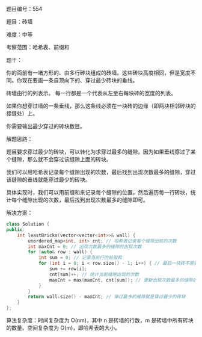 题目编号：554

题目：砖墙

难度：中等

考察范围：哈希表、前缀和

题干：

你的面前有一堵方形的、由多行砖块组成的砖墙。这些砖块高度相同，但是宽度不同。你现在要画一条自顶向下的、穿过最少砖块的垂线。

砖墙由行的列表示。 每一行都是一个代表从左至右每块砖的宽度的列表。

如果你想穿过墙的一条垂线，那么这条线必须在一块砖的边缘（即两块相邻砖块的接缝处）上。

你需要输出最少穿过的砖块数目。

解题思路：

题目要求穿过最少的砖块，可以转化为求穿过最多的缝隙。因为如果垂线穿过了某个缝隙，那么就不会穿过该缝隙上面的砖块。

我们可以用哈希表记录每个缝隙出现的次数，最后找到出现次数最多的缝隙，穿过该缝隙的垂线就能穿过最少的砖块。

具体实现时，我们可以用前缀和来记录每个缝隙的位置，然后遍历每一行砖块，统计每个缝隙出现的次数，最后找到出现次数最多的缝隙即可。

解决方案：

```cpp
class Solution {
public:
    int leastBricks(vector<vector<int>>& wall) {
        unordered_map<int, int> cnt; // 哈希表记录每个缝隙出现的次数
        int maxCnt = 0; // 出现次数最多的缝隙的出现次数
        for (auto& row : wall) {
            int sum = 0; // 记录当前行的前缀和
            for (int i = 0; i < row.size() - 1; i++) { // 最后一块砖不需要统计
                sum += row[i];
                cnt[sum]++; // 统计当前缝隙出现的次数
                maxCnt = max(maxCnt, cnt[sum]); // 更新出现次数最多的缝隙的出现次数
            }
        }
        return wall.size() - maxCnt; // 穿过最多的缝隙就是穿过最少的砖块
    }
};
```

算法复杂度：时间复杂度为 O(nm)，其中 n 是砖墙的行数，m 是砖墙中所有砖块的数量。空间复杂度为 O(m)，即哈希表的大小。